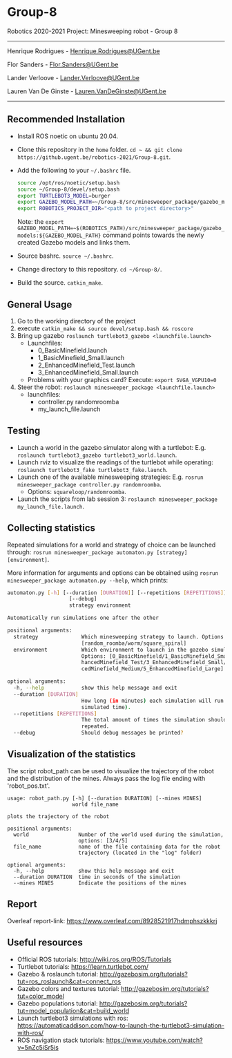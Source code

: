 # Group-8
Robotics 2020-2021 Project: Minesweeping robot - Group 8
_________________________________________________________

Henrique Rodrigues - Henrique.Rodrigues@UGent.be

Flor Sanders - Flor.Sanders@UGent.be

Lander Verloove - Lander.Verloove@UGent.be

Lauren Van De Ginste - Lauren.VanDeGinste@UGent.be

------------------------------------------------------------------------------------

## Recommended Installation

- Install ROS noetic on ubuntu 20.04.

- Clone this repository in the `home` folder. `cd ~ && git clone https://github.ugent.be/robotics-2021/Group-8.git`.

- Add the following to your `~/.bashrc` file.

  ```bash
  source /opt/ros/noetic/setup.bash
  source ~/Group-8/devel/setup.bash
  export TURTLEBOT3_MODEL=burger
  export GAZEBO_MODEL_PATH=~/Group-8/src/minesweeper_package/gazebo_models:${GAZEBO_MODEL_PATH}
  export ROBOTICS_PROJECT_DIR="<path to project directory>"
  ```
  Note: the `export GAZEBO_MODEL_PATH=~$(ROBOTICS_PATH)/src/minesweeper_package/gazebo_models:${GAZEBO_MODEL_PATH}` command points towards the newly created Gazebo models and links them.

- Source bashrc. `source ~/.bashrc`.

- Change directory to this repository. `cd ~/Group-8/`.

- Build the source. `catkin_make`.

## General Usage
 1. Go to the working directory of the project
 1. execute `catkin_make && source devel/setup.bash && roscore`
 1. Bring up gazebo `roslaunch turtlebot3_gazebo <launchfile.launch>`
      * Launchfiles: 
        * 0_BasicMinefield.launch
        * 1_BasicMinefield_Small.launch
        * 2_EnhancedMinefield_Test.launch
        * 3_EnhancedMinefield_Small.launch
      * Problems with your graphics card? Execute: `export SVGA_VGPU10=0`
 1. Steer the robot: `roslaunch minesweeper_package <launchfile.launch>`
      * launchfiles: 
        * controller.py randomroomba
        * my_launch_file.launch
        
## Testing
- Launch a world in the gazebo simulator along with a turtlebot: E.g. `roslaunch turtlebot3_gazebo turtlebot3_world.launch`.
- Launch rviz to visualize the readings of the turtlebot while operating: `roslaunch turtlebot3_fake turtlebot3_fake.launch`.
- Launch one of the available minesweeping strategies: E.g. `rosrun minesweeper_package controller.py randomroomba`.
  - Options: `squareloop/randomroomba`.
- Launch the scripts from lab session 3: `roslaunch minesweeper_package my_launch_file.launch`.

## Collecting statistics

Repeated simulations for a world and strategy of choice can be launched through: `rosrun minesweeper_package automaton.py [strategy] [environment]`.

More information for arguments and options can be obtained using `rosrun minesweeper_package automaton.py --help`, which prints:

```bash
automaton.py [-h] [--duration [DURATION]] [--repetitions [REPETITIONS]]
                    [--debug]
                    strategy environment

Automatically run simulations one after the other

positional arguments:
  strategy              Which minesweeping strategy to launch. Options:
                        [random_roomba/worm/square_spiral]
  environment           Which environment to launch in the gazebo simulator.
                        Options: [0_BasicMinefield/1_BasicMinefield_Small/2_En
                        hancedMinefield_Test/3_EnhancedMinefield_Small/4_Enhan
                        cedMinefield_Medium/5_EnhancedMinefield_Large]

optional arguments:
  -h, --help            show this help message and exit
  --duration [DURATION]
                        How long (in minutes) each simulation will run for (in
                        simulated time).
  --repetitions [REPETITIONS]
                        The total amount of times the simulation should be
                        repeated.
  --debug               Should debug messages be printed?

```

## Visualization of the statistics
The script robot_path can be used to visualize the trajectory of the robot and the distribution of the mines. Always pass the log file ending with 'robot_pos.txt'.
```
usage: robot_path.py [-h] [--duration DURATION] [--mines MINES]
                     world file_name

plots the trajectory of the robot

positional arguments:
  world                Number of the world used during the simulation,
                       options: [3/4/5]
  file_name            name of the file containing data for the robot
                       trajectory (located in the "log" folder)

optional arguments:
  -h, --help           show this help message and exit
  --duration DURATION  time in seconds of the simulation
  --mines MINES        Indicate the positions of the mines
```

## Report

Overleaf report-link: https://www.overleaf.com/8928521917hdmphszkkkrj

## Useful resources

- Official ROS tutorials: http://wiki.ros.org/ROS/Tutorials
- Turtlebot tutorials: https://learn.turtlebot.com/
- Gazebo & roslaunch tutorial: http://gazebosim.org/tutorials?tut=ros_roslaunch&cat=connect_ros
- Gazebo colors and textures tutorial: http://gazebosim.org/tutorials?tut=color_model
- Gazebo populations tutorial: http://gazebosim.org/tutorials?tut=model_population&cat=build_world
- Launch turtlebot3 simulations with ros: https://automaticaddison.com/how-to-launch-the-turtlebot3-simulation-with-ros/
- ROS navigation stack tutorials: https://www.youtube.com/watch?v=5nZc5iSr5is
